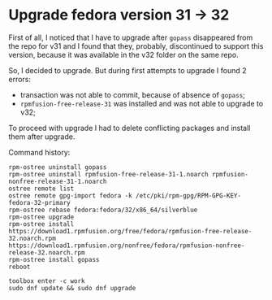 # Upgrade fedora version 31 -> 32

First of all, I noticed that I have to upgrade after `gopass` disappeared from
the repo for v31 and I found that they, probably, discontinued to support this
version, because it was available in the v32 folder on the same repo.

So, I decided to upgrade. But during first attempts to upgrade I found 2 errors:

- transaction was not able to commit, because of absence of `gopass`;
- `rpmfusion-free-release-31` was installed and was not able to upgrade to v32;

To proceed with upgrade I had to delete conflicting packages and install them
after upgrade.

Command history:

    rpm-ostree uninstall gopass
    rpm-ostree uninstall rpmfusion-free-release-31-1.noarch rpmfusion-nonfree-release-31-1.noarch
    ostree remote list
    ostree remote gpg-import fedora -k /etc/pki/rpm-gpg/RPM-GPG-KEY-fedora-32-primary
    rpm-ostree rebase fedora:fedora/32/x86_64/silverblue
    rpm-ostree upgrade
    rpm-ostree install https://download1.rpmfusion.org/free/fedora/rpmfusion-free-release-32.noarch.rpm https://download1.rpmfusion.org/nonfree/fedora/rpmfusion-nonfree-release-32.noarch.rpm
    rpm-ostree install gopass
    reboot
    
    toolbox enter -c work
    sudo dnf update && sudo dnf upgrade

